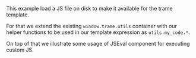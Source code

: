 This example load a JS file on disk to make it available for the trame template. 

For that we extend the existing `window.trame.utils` container with our helper functions to be used in our template expression as `utils.my_code.*`.

On top of that we illustrate some usage of JSEval component for executing custom JS.
